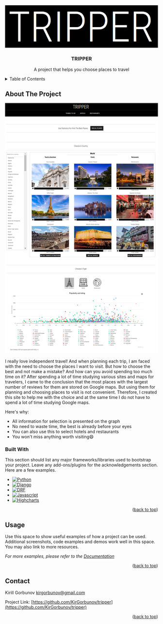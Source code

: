 <!-- PROJECT LOGO -->
<br />
<div align="center">
  <a href="https://github.com/KirGorbunov/tripper">
    <img src="media/common/logo.png" alt="Logo">
  </a>

  <h3 align="center">TRIPPER</h3>

  <p align="center">
    A project that helps you choose places to travel
  </p>
</div>


<!-- TABLE OF CONTENTS -->
<details>
  <summary>Table of Contents</summary>
  <ol>
    <li>
      <a href="#about-the-project">About The Project</a>
      <ul>
        <li><a href="#built-with">Built With</a></li>
      </ul>
    </li>
    <li><a href="#usage">Usage</a></li>
    <li><a href="#contact">Contact</a></li>
  </ol>
</details>



<!-- ABOUT THE PROJECT -->
## About The Project
<a href="https://github.com/KirGorbunov/tripper">
    <img src="media/common/screenshot.png" alt="Screenshot">
</a>

I really love independent travel! And when planning each trip, I am faced with the need to choose the places I want to visit. But how to choose the best and not make a mistake? And how can you avoid spending too much time on it?
After spending a lot of time studying various sites and maps for travelers, I came to the conclusion that the most places with the largest number of reviews for them are stored on Google maps. But using them for planning and choosing places to visit is not convenient.
Therefore, I created this site to help me with the choice and at the same time I do not have to spend a lot of time studying Google maps.

Here's why:
* All information for selection is presented on the graph
* No need to waste time, the best is already before your eyes
* You can also use this to select hotels and restaurants
* You won't miss anything worth visiting:smile:

### Built With

This section should list any major frameworks/libraries used to bootstrap your project. Leave any add-ons/plugins for the acknowledgements section. Here are a few examples.

* [![Python][Python]][Python-url]
* [![Django][Django]][Django-url]
* [![DRF][DRF]][DRF-url]
* [![Javascript][Javascript]][Javascript-url]
* [![Highcharts][Highcharts]][Highcharts-url]

<p align="right">(<a href="#readme-top">back to top</a>)</p>



<!-- USAGE EXAMPLES -->
## Usage

Use this space to show useful examples of how a project can be used. Additional screenshots, code examples and demos work well in this space. You may also link to more resources.

_For more examples, please refer to the [Documentation](https://example.com)_

<p align="right">(<a href="#readme-top">back to top</a>)</p>


<!-- CONTACT -->
## Contact

Kirill Gorbunov kirgorbunov@gmail.com

Project Link: [https://github.com/KirGorbunov/tripper](https://github.com/KirGorbunov/tripper)

<p align="right">(<a href="#readme-top">back to top</a>)</p>

<!-- MARKDOWN LINKS -->

[//]: # (<!-- https://www.markdownguide.org/basic-syntax/#reference-style-links -->)

[//]: # ([contributors-shield]: https://img.shields.io/github/contributors/othneildrew/Best-README-Template.svg?style=for-the-badge)

[//]: # ([contributors-url]: https://github.com/othneildrew/Best-README-Template/graphs/contributors)

[//]: # ([forks-shield]: https://img.shields.io/github/forks/othneildrew/Best-README-Template.svg?style=for-the-badge)

[//]: # ([forks-url]: https://github.com/othneildrew/Best-README-Template/network/members)

[//]: # ([stars-shield]: https://img.shields.io/github/stars/othneildrew/Best-README-Template.svg?style=for-the-badge)

[//]: # ([stars-url]: https://github.com/othneildrew/Best-README-Template/stargazers)

[//]: # ([issues-shield]: https://img.shields.io/github/issues/othneildrew/Best-README-Template.svg?style=for-the-badge)

[//]: # ([issues-url]: https://github.com/othneildrew/Best-README-Template/issues)

[//]: # ([license-shield]: https://img.shields.io/github/license/othneildrew/Best-README-Template.svg?style=for-the-badge)

[//]: # ([license-url]: https://github.com/othneildrew/Best-README-Template/blob/master/LICENSE.txt)

[//]: # ([linkedin-shield]: https://img.shields.io/badge/-LinkedIn-black.svg?style=for-the-badge&logo=linkedin&colorB=555)

[//]: # ([linkedin-url]: https://linkedin.com/in/othneildrew)

[Python]: https://img.shields.io/badge/python-3670A0?style=for-the-badge&logo=python&logoColor=ffdd54
[Python-url]: https://www.python.org/
[Django]: https://img.shields.io/badge/django-0C4B33?style=for-the-badge&logo=django&logoColor=F1FFF7
[Django-url]: https://www.djangoproject.com/
[DRF]: https://img.shields.io/badge/drf-2C2C2C?style=for-the-badge&logo=django&logoColor=F1FFF7
[DRF-url]: https://www.django-rest-framework.org/
[Javascript]: https://img.shields.io/badge/javascript-2C2C2C?style=for-the-badge&logo=javascript&logoColor=F1FFF7
[Javascript-url]: https://www.javascript.com/
[Highcharts]: https://img.shields.io/badge/highcharts-2f2b38?style=for-the-badge&logo=highcharts&logoColor=FFFFFF
[Highcharts-url]: https://www.highcharts.com/
